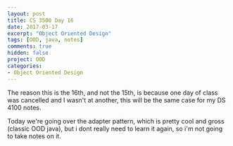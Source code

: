 ```yaml
---
layout: post
title: CS 3500 Day 16
date: 2017-03-17
excerpt: "Object Oriented Design"
tags: [OOD, java, notes]
comments: true
hidden: false
project: OOD
categories:
- Object Oriented Design
---
```


The reason this is the 16th, and not the 15th, is because one day of class was cancelled and I wasn't at another, this will be the same case for my DS 4100 notes. 

Today we're going over the adapter pattern, which is pretty cool and gross (classic OOD java), but i dont really need to learn it again, so i'm not going to take notes on it.